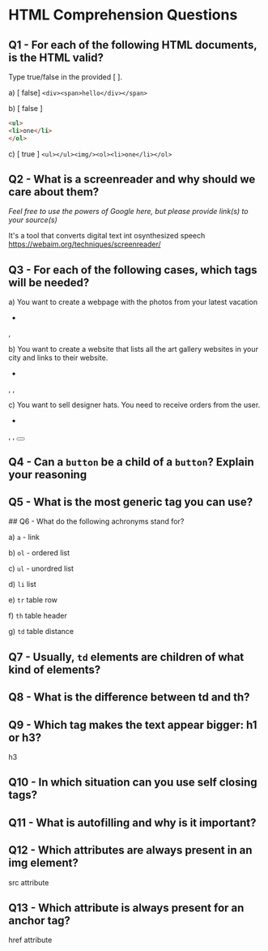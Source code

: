 # HTML Comprehension Questions

## Q1 - For each of the following HTML documents, is the HTML valid?

Type true/false in the provided [ ].

a) [ false] `<div><span>hello</div></span>`

b) [ false ]

```html
<ul>
<li>one</li>
</ol>
```

c) [ true ] `<ul></ul><img/><ol><li>one</li></ol>`

## Q2 - What is a screenreader and why should we care about them?

_Feel free to use the powers of Google here, but please provide link(s) to your source(s)_

It's a tool that converts digital text int osynthesized speech
 https://webaim.org/techniques/screenreader/

## Q3 - For each of the following cases, which tags will be needed?

a) You want to create a webpage with the photos from your latest vacation
<ul><li></li></ul>, <img src="">

b) You want to create a website that lists all the art gallery websites in your city and links to their website.
<ul><li></li></ul>, <img src="">, <a href=""></a>

c) You want to sell designer hats. You need to receive orders from the user.
<ul><li></li></ul>, <img src="">, <a href=""></a> <button></button>

## Q4 - Can a `button` be a child of a `button`? Explain your reasoning

## Q5 - What is the most generic tag you can use?
<div></div>
## Q6 - What do the following achronyms stand for?

a) `a` - link

b) `ol` - ordered list

c) `ul` - unordred list

d) `li` list

e) `tr` table row

f) `th` table header

g) `td` table distance 

## Q7 - Usually, `td` elements are children of what kind of elements?

## Q8 - What is the difference between td and th?

## Q9 - Which tag makes the text appear bigger: h1 or h3?
h3

## Q10 - In which situation can you use self closing tags?

## Q11 - What is autofilling and why is it important?

## Q12 - Which attributes are always present in an img element?
src attribute

## Q13 - Which attribute is always present for an anchor tag?
href attribute

